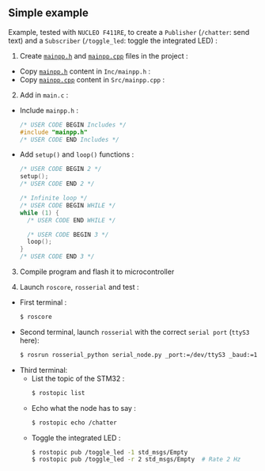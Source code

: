 ## Simple example

Example, tested with `NUCLEO F411RE`,  to create a `Publisher` (`/chatter`: send text) and a `Subscriber` (`/toggle_led`: toggle the integrated LED) :

1. Create [`mainpp.h`](./mainpp.h) and [`mainpp.cpp`](./mainpp.cpp) files in the project :
  - Copy [`mainpp.h`](./mainpp.h) content in `Inc/mainpp.h` :
  - Copy [`mainpp.cpp`](./mainpp.cpp) content in `Src/mainpp.cpp` :

2. Add in `main.c` :
- Include `mainpp.h` :
    ```c++
    /* USER CODE BEGIN Includes */
    #include "mainpp.h"
    /* USER CODE END Includes */
    ```
  
- Add `setup()` and `loop()` functions :
    ```cpp
    /* USER CODE BEGIN 2 */
    setup();
    /* USER CODE END 2 */

    /* Infinite loop */
    /* USER CODE BEGIN WHILE */
    while (1) {
      /* USER CODE END WHILE */

      /* USER CODE BEGIN 3 */
      loop();
    }
    /* USER CODE END 3 */
    ```

3. Compile program and flash it to microcontroller

4. Launch `roscore`, `rosserial` and test :
- First terminal :
    ```sh
    $ roscore
    ```
- Second terminal, launch `rosserial` with the correct `serial port` (`ttyS3` here):
    ```sh
    $ rosrun rosserial_python serial_node.py _port:=/dev/ttyS3 _baud:=115200
    ```
- Third terminal:
  - List the topic of the STM32 :
    ```sh
    $ rostopic list
    ```
  - Echo what the node has to say :
    ```sh
    $ rostopic echo /chatter
    ```
  - Toggle the integrated LED :
    ```sh
    $ rostopic pub /toggle_led -1 std_msgs/Empty
    $ rostopic pub /toggle_led -r 2 std_msgs/Empty  # Rate 2 Hz
    ```

